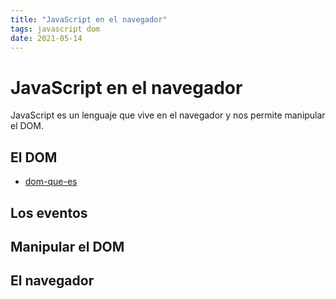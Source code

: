 ```yaml
---
title: "JavaScript en el navegador"
tags: javascript dom
date: 2021-05-14
---
```


# JavaScript en el navegador
JavaScript es un lenguaje que vive en el navegador y nos permite manipular el DOM.

## El DOM
- [dom-que-es](dom-que-es)
## Los eventos
## Manipular el DOM
## El navegador